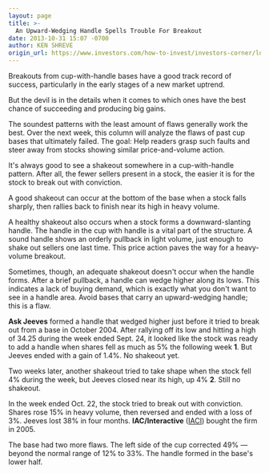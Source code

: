 ```yaml
---
layout: page
title: >-
  An Upward-Wedging Handle Spells Trouble For Breakout
date: 2013-10-31 15:07 -0700
author: KEN SHREVE
origin_url: https://www.investors.com/how-to-invest/investors-corner/look-for-shakeout-in-cup-with-handle
---
```





Breakouts from cup-with-handle bases have a good track record of success, particularly in the early stages of a new market uptrend.

  

But the devil is in the details when it comes to which ones have the best chance of succeeding and producing big gains.

  

The soundest patterns with the least amount of flaws generally work the best. Over the next week, this column will analyze the flaws of past cup bases that ultimately failed. The goal: Help readers grasp such faults and steer away from stocks showing similar price-and-volume action.

  

It's always good to see a shakeout somewhere in a cup-with-handle pattern. After all, the fewer sellers present in a stock, the easier it is for the stock to break out with conviction.

  

A good shakeout can occur at the bottom of the base when a stock falls sharply, then rallies back to finish near its high in heavy volume.

  

A healthy shakeout also occurs when a stock forms a downward-slanting handle. The handle in the cup with handle is a vital part of the structure. A sound handle shows an orderly pullback in light volume, just enough to shake out sellers one last time. This price action paves the way for a heavy-volume breakout.

  

Sometimes, though, an adequate shakeout doesn't occur when the handle forms. After a brief pullback, a handle can wedge higher along its lows. This indicates a lack of buying demand, which is exactly what you don't want to see in a handle area. Avoid bases that carry an upward-wedging handle; this is a flaw.

  

**Ask Jeeves** formed a handle that wedged higher just before it tried to break out from a base in October 2004. After rallying off its low and hitting a high of 34.25 during the week ended Sept. 24, it looked like the stock was ready to add a handle when shares fell as much as 5% the following week **1**. But Jeeves ended with a gain of 1.4%. No shakeout yet.

  

Two weeks later, another shakeout tried to take shape when the stock fell 4% during the week, but Jeeves closed near its high, up 4% **2**. Still no shakeout.

  

In the week ended Oct. 22, the stock tried to break out with conviction. Shares rose 15% in heavy volume, then reversed and ended with a loss of 3%. Jeeves lost 38% in four months. **IAC/Interactive** ([IACI](https://research.investors.com/quote.aspx?symbol=IACI)) bought the firm in 2005.

  

The base had two more flaws. The left side of the cup corrected 49% — beyond the normal range of 12% to 33%. The handle formed in the base's lower half.




